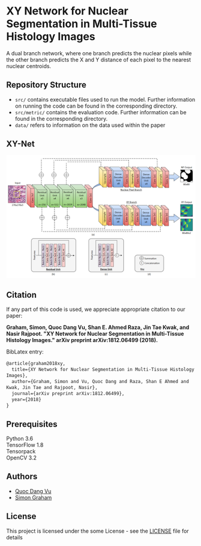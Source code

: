 # XY Network for Nuclear Segmentation in Multi-Tissue Histology Images

A dual branch network, where one branch predicts the nuclear pixels while the other branch predicts the X and Y distance of each pixel to the nearest nuclear centroids.


## Repository Structure

* `src/` contains executable files used to run the model. Further information on running the code can be found in the corresponding directory.
* `src/metric/` contains the evaluation code. Further information can be found in the corresponding directory.
* `data/` refers to information on the data used within the paper

## XY-Net

![](network.png)

## Citation

If any part of this code is used, we appreciate appropriate citation to our paper: <br />

**Graham, Simon, Quoc Dang Vu, Shan E. Ahmed Raza, Jin Tae Kwak, and Nasir Rajpoot. "XY Network for Nuclear Segmentation in Multi-Tissue Histology Images." arXiv preprint arXiv:1812.06499 (2018).** <br />

BibLatex entry: <br />
```
@article{graham2018xy,
  title={XY Network for Nuclear Segmentation in Multi-Tissue Histology Images},
  author={Graham, Simon and Vu, Quoc Dang and Raza, Shan E Ahmed and Kwak, Jin Tae and Rajpoot, Nasir},
  journal={arXiv preprint arXiv:1812.06499},
  year={2018}
}
```

## Prerequisites 

Python 3.6 <br />
TensorFlow 1.8 <br />
Tensorpack  <br />
OpenCV 3.2

## Authors

* [Quoc Dang Vu](https://github.com/vqdang)
* [Simon Graham](https://github.com/simongraham)

## License

This project is licensed under the some License - see the [LICENSE](LICENSE) file for details


